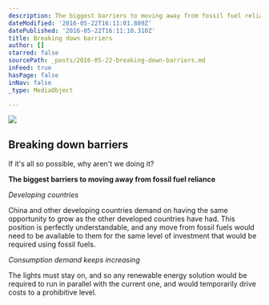 ```yaml
---
description: The biggest barriers to moving away from fossil fuel reliance
dateModified: '2016-05-22T16:11:01.889Z'
datePublished: '2016-05-22T16:11:10.310Z'
title: Breaking down barriers
author: []
starred: false
sourcePath: _posts/2016-05-22-breaking-down-barriers.md
inFeed: true
hasPage: false
inNav: false
_type: MediaObject

---
```

<article style=""><img src="https://the-grid-user-content.s3-us-west-2.amazonaws.com/c7680b0e-7bff-4312-8b12-059c49f2a180.jpg" /><h1>Breaking down barriers</h1><p>If it's all so possible, why aren't we doing it?</p></article>

**The biggest barriers to moving away from fossil fuel reliance**

_Developing countries_

China and other developing countries demand on having the same opportunity to grow as the other developed countries have had. This position is perfectly understandable, and any move from fossil fuels would need to be available to them for the same level of investment that would be required using fossil fuels.

_Consumption demand keeps increasing_

The lights must stay on, and so any renewable energy solution would be required to run in parallel with the current one, and would temporarily drive costs to a prohibitive level.